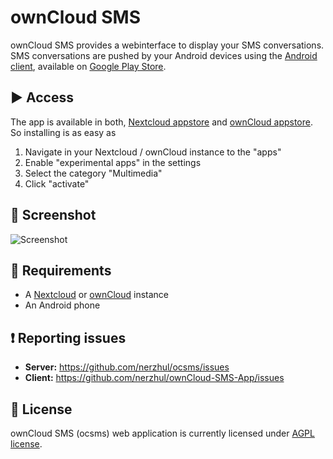 # ownCloud SMS

ownCloud SMS provides a webinterface to display your SMS conversations. SMS conversations are pushed by your Android devices using the [Android client](https://github.com/nerzhul/ownCloud-SMS-App), available on [Google Play Store](https://play.google.com/store/apps/details?id=fr.unix_experience.owncloud_sms).

## :arrow_forward: Access

The app is available in both, [Nextcloud appstore](https://apps.nextcloud.com/apps/ocsms) and [ownCloud appstore](https://apps.owncloud.com/content/show.php/ownCloud+SMS?content=167289). So installing is as easy as

1. Navigate in your Nextcloud / ownCloud instance to the "apps"
2. Enable "experimental apps" in the settings
3. Select the category "Multimedia"
4. Click "activate"

## :eyes: Screenshot

![Screenshot](https://raw.githubusercontent.com/nerzhul/ocsms/master/appinfo/screenshots/1.png)

## :link: Requirements
- A [Nextcloud](https://nextcloud.com) or [ownCloud](https://owncloud.com) instance
- An Android phone

## :exclamation: Reporting issues

- **Server:** https://github.com/nerzhul/ocsms/issues
- **Client:** https://github.com/nerzhul/ownCloud-SMS-App/issues

## :notebook: License
ownCloud SMS (ocsms) web application is currently licensed under [AGPL license](https://github.com/nerzhul/ocsms/blob/master/LICENSE.md).
